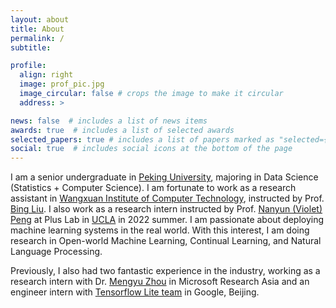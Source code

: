 ```yaml
---
layout: about
title: About
permalink: /
subtitle:

profile:
  align: right
  image: prof_pic.jpg
  image_circular: false # crops the image to make it circular
  address: >

news: false  # includes a list of news items
awards: true  # includes a list of selected awards
selected_papers: true # includes a list of papers marked as "selected={true}"
social: true  # includes social icons at the bottom of the page
---
```


I am a senior undergraduate in [Peking University](https://english.pku.edu.cn/), majoring in Data Science (Statistics + Computer Science). I am fortunate to work as a research assistant in [Wangxuan Institute of Computer Technology](https://www.icst.pku.edu.cn/english/home/index.htm), instructed by Prof. [Bing Liu](https://www.cs.uic.edu/~liub/). I also work as a research intern instructed by Prof. [Nanyun (Violet) Peng](https://vnpeng.net/) at Plus Lab in [UCLA](https://www.cs.ucla.edu/) in 2022 summer. I am passionate about deploying machine learning systems in the real world. With this interest, I am doing research in Open-world Machine Learning, Continual Learning, and Natural Language Processing.

Previously, I also had two fantastic experience in the industry, working as a research intern with Dr. [Mengyu Zhou](http://zmy.io/) in Microsoft Research Asia and an engineer intern with [Tensorflow Lite team](https://www.tensorflow.org/lite) in Google, Beijing. 
